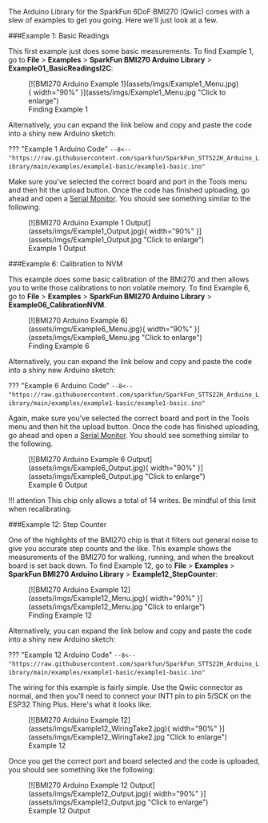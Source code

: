 
The Arduino Library for the SparkFun 6DoF BMI270 (Qwiic) comes with a slew of examples to get you going. Here we'll just look at a few. 

###Example 1: Basic Readings

This first example just does some basic measurements. To find Example 1, go to **File** > **Examples** > **SparkFun BMI270 Arduino Library** > **Example01_BasicReadingsI2C**:


<figure markdown>
[![BMI270 Arduino Example 1](assets/imgs/Example1_Menu.jpg){ width="90%" }](assets/imgs/Example1_Menu.jpg "Click to enlarge")
<figcaption markdown>Finding Example 1</figcaption>
</figure>

Alternatively, you can expand the link below and copy and paste the code into a shiny new Arduino sketch: 

??? "Example 1 Arduino Code"
	```
	--8<-- "https://raw.githubusercontent.com/sparkfun/SparkFun_STTS22H_Arduino_Library/main/examples/example1-basic/example1-basic.ino"
	```

<!-- 
	https://raw.githubusercontent.com/sparkfun/SparkFun_BMI270_Arduino_Library/main/examples/Example01_BasicReadingsI2C/Example01_BasicReadingsI2C.ino
-->

Make sure you've selected the correct board and port in the Tools menu and then hit the upload button. Once the code has finished uploading, go ahead and open a [Serial Monitor](https://learn.sparkfun.com/tutorials/terminal-basics). You should see something similar to the following. 

<figure markdown>
[![BMI270 Arduino Example 1 Output](assets/imgs/Example1_Output.jpg){ width="90%" }](assets/imgs/Example1_Output.jpg "Click to enlarge")
<figcaption markdown>Example 1 Output</figcaption>
</figure>


###Example 6: Calibration to NVM

This example does some basic calibration of the BMI270 and then allows you to write those calibrations to non volatile memory. To find Example 6, go to **File** > **Examples** > **SparkFun BMI270 Arduino Library** > **Example06_CalibrationNVM**. 

<figure markdown>
[![BMI270 Arduino Example 6](assets/imgs/Example6_Menu.jpg){ width="90%" }](assets/imgs/Example6_Menu.jpg "Click to enlarge")
<figcaption markdown>Finding Example 6</figcaption>
</figure>

Alternatively, you can expand the link below and copy and paste the code into a shiny new Arduino sketch: 


??? "Example 6 Arduino Code"
	```
	--8<-- "https://raw.githubusercontent.com/sparkfun/SparkFun_STTS22H_Arduino_Library/main/examples/example1-basic/example1-basic.ino"
	```


<!-- 
	https://raw.githubusercontent.com/sparkfun/SparkFun_BMI270_Arduino_Library/main/examples/Example06_CalibrationNVM/Example06_CalibrationNVM.ino
-->

Again, make sure you've selected the correct board and port in the Tools menu and then hit the upload button. Once the code has finished uploading, go ahead and open a [Serial Monitor](https://learn.sparkfun.com/tutorials/terminal-basics). You should see something similar to the following.

<figure markdown>
[![BMI270 Arduino Example 6 Output](assets/imgs/Example6_Output.jpg){ width="90%" }](assets/imgs/Example6_Output.jpg "Click to enlarge")
<figcaption markdown>Example 6 Output</figcaption>
</figure>

!!! attention
	This chip only allows a total of 14 writes. Be mindful of this limit when recalibrating. 


###Example 12: Step Counter

 One of the highlights of the BMI270 chip is that it filters out general noise to give you accurate step counts and the like. This example shows the measurements of the BMI270 for walking, running, and when the breakout board is set back down. To find Example 12, go to **File** > **Examples** > **SparkFun BMI270 Arduino Library** > **Example12_StepCounter**:

<figure markdown>
[![BMI270 Arduino Example 12](assets/imgs/Example12_Menu.jpg){ width="90%" }](assets/imgs/Example12_Menu.jpg "Click to enlarge")
<figcaption markdown>Finding Example 12</figcaption>
</figure>

Alternatively, you can expand the link below and copy and paste the code into a shiny new Arduino sketch: 


??? "Example 12 Arduino Code"
	```
	--8<-- "https://raw.githubusercontent.com/sparkfun/SparkFun_STTS22H_Arduino_Library/main/examples/example1-basic/example1-basic.ino"
	```

<!-- 
https://raw.githubusercontent.com/sparkfun/SparkFun_BMI270_Arduino_Library/main/examples/Example12_StepCounter/Example12_StepCounter.ino

-->

The wiring for this example is fairly simple. Use the Qwiic connector as normal, and then you'll need to connect your INT1 pin to pin 5/SCK on the ESP32 Thing Plus. Here's what it looks like:

<figure markdown>
[![BMI270 Arduino Example 12](assets/imgs/Example12_WiringTake2.jpg){ width="90%" }](assets/imgs/Example12_WiringTake2.jpg "Click to enlarge")
<figcaption markdown>Example 12</figcaption>
</figure>


Once you get the correct port and board selected and the code is uploaded, you should see something like the following: 

<figure markdown>
[![BMI270 Arduino Example 12 Output](assets/imgs/Example12_Output.jpg){ width="90%" }](assets/imgs/Example12_Output.jpg "Click to enlarge")
<figcaption markdown>Example 12 Output</figcaption>
</figure>


